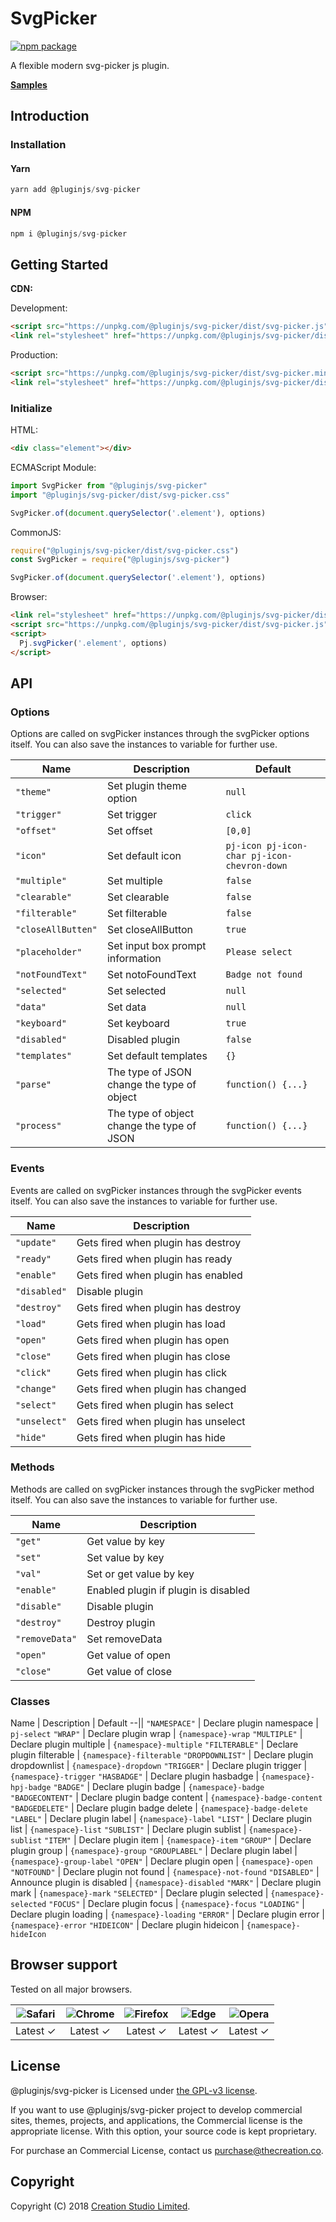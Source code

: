 # SvgPicker

[![npm package](https://img.shields.io/npm/v/@pluginjs/svg-picker.svg)](https://www.npmjs.com/package/@pluginjs/svg-picker)

A flexible modern svg-picker js plugin.

**[Samples](https://codesandbox.io/s/github/pluginjs/plugin.js/tree/master/modules/svg-picker/samples)**

## Introduction

### Installation

#### Yarn

```javascript
yarn add @pluginjs/svg-picker
```

#### NPM

```javascript
npm i @pluginjs/svg-picker
```

## Getting Started

**CDN:**

Development:

```html
<script src="https://unpkg.com/@pluginjs/svg-picker/dist/svg-picker.js"></script>
<link rel="stylesheet" href="https://unpkg.com/@pluginjs/svg-picker/dist/svg-picker.css">
```

Production:

```html
<script src="https://unpkg.com/@pluginjs/svg-picker/dist/svg-picker.min.js"></script>
<link rel="stylesheet" href="https://unpkg.com/@pluginjs/svg-picker/dist/svg-picker.min.css">
```

### Initialize

HTML:

```html
<div class="element"></div>
```

ECMAScript Module:

```javascript
import SvgPicker from "@pluginjs/svg-picker"
import "@pluginjs/svg-picker/dist/svg-picker.css"

SvgPicker.of(document.querySelector('.element'), options)
```

CommonJS:

```javascript
require("@pluginjs/svg-picker/dist/svg-picker.css")
const SvgPicker = require("@pluginjs/svg-picker")

SvgPicker.of(document.querySelector('.element'), options)
```

Browser:

```html
<link rel="stylesheet" href="https://unpkg.com/@pluginjs/svg-picker/dist/svg-picker.css">
<script src="https://unpkg.com/@pluginjs/svg-picker/dist/svg-picker.js"></script>
<script>
  Pj.svgPicker('.element', options)
</script>
```

## API

### Options

Options are called on svgPicker instances through the svgPicker options itself.
You can also save the instances to variable for further use.

Name | Description | Default
--|--|--
`"theme"` | Set plugin theme option | `null`
`"trigger"` | Set trigger | `click`
`"offset"` | Set offset | `[0,0]`
`"icon"` | Set default icon | `pj-icon pj-icon-char pj-icon-chevron-down`
`"multiple"` | Set multiple | `false`
`"clearable"` | Set clearable | `false`
`"filterable"` | Set filterable | `false`
`"closeAllButten"` | Set closeAllButton | `true`
`"placeholder"` | Set input box prompt information | `Please select`
`"notFoundText"` | Set notoFoundText | `Badge not found`
`"selected"` | Set selected | `null`
`"data"` | Set data | `null`
`"keyboard"` | Set keyboard | `true`
`"disabled"` | Disabled plugin | `false`
`"templates"` | Set default templates | `{}`
`"parse"` | The type of JSON change the type of object | `function() {...}`
`"process"` | The type of object change the type of JSON | `function() {...}`

### Events

Events are called on svgPicker instances through the svgPicker events itself.
You can also save the instances to variable for further use.

Name | Description
--|--
`"update"` | Gets fired when plugin has destroy
`"ready"` | Gets fired when plugin has ready
`"enable"` | Gets fired when plugin has enabled
`"disabled"` | Disable plugin
`"destroy"` | Gets fired when plugin has destroy
`"load"` | Gets fired when plugin has load
`"open"` | Gets fired when plugin has open
`"close"` | Gets fired when plugin has close
`"click"` | Gets fired when plugin has click
`"change"` | Gets fired when plugin has changed
`"select"` | Gets fired when plugin has select
`"unselect"` | Gets fired when plugin has unselect
`"hide"` | Gets fired when plugin has hide

### Methods

Methods are called on svgPicker instances through the svgPicker method itself.
You can also save the instances to variable for further use.

Name | Description
--|--
`"get"` | Get value by key
`"set"` | Set value by key
`"val"` | Set or get value by key
`"enable"` | Enabled plugin if plugin is disabled
`"disable"` | Disable plugin
`"destroy"` | Destroy plugin
`"removeData"` | Set removeData
`"open"` | Get value of open
`"close"` | Get value of close

### Classes

Name | Description | Default
--||
`"NAMESPACE"` | Declare plugin namespace | `pj-select`
`"WRAP"` | Declare plugin wrap | `{namespace}-wrap`
`"MULTIPLE"` | Declare plugin multiple | `{namespace}-multiple`
`"FILTERABLE"` | Declare plugin filterable | `{namespace}-filterable`
`"DROPDOWNLIST"` | Declare plugin dropdownlist | `{namespace}-dropdown`
`"TRIGGER"` | Declare plugin trigger | `{namespace}-trigger`
`"HASBADGE"` | Declare plugin hasbadge | `{namespace}-hpj-badge`
`"BADGE"` | Declare plugin badge | `{namespace}-badge`
`"BADGECONTENT"` | Declare plugin badge content | `{namespace}-badge-content`
`"BADGEDELETE"` | Declare plugin badge delete | `{namespace}-badge-delete`
`"LABEL"` | Declare plugin label | `{namespace}-label`
`"LIST"` | Declare plugin list | `{namespace}-list`
`"SUBLIST"` | Declare plugin sublist | `{namespace}-sublist`
`"ITEM"` | Declare plugin item | `{namespace}-item`
`"GROUP"` | Declare plugin group | `{namespace}-group`
`"GROUPLABEL"` | Declare plugin label | `{namespace}-group-label`
`"OPEN"` | Declare plugin open | `{namespace}-open`
`"NOTFOUND"` | Declare plugin not found | `{namespace}-not-found`
`"DISABLED"` | Announce plugin is disabled | `{namespace}-disabled`
`"MARK"` | Declare plugin mark | `{namespace}-mark`
`"SELECTED"` | Declare plugin selected | `{namespace}-selected`
`"FOCUS"` | Declare plugin focus | `{namespace}-focus`
`"LOADING"` | Declare plugin loading | `{namespace}-loading`
`"ERROR"` | Declare plugin error | `{namespace}-error`
`"HIDEICON"` | Declare plugin hideicon | `{namespace}-hideIcon`

## Browser support

Tested on all major browsers.

| <img src="https://raw.githubusercontent.com/alrra/browser-logos/master/src/safari/safari_32x32.png" alt="Safari"> | <img src="https://raw.githubusercontent.com/alrra/browser-logos/master/src/chrome/chrome_32x32.png" alt="Chrome"> | <img src="https://raw.githubusercontent.com/alrra/browser-logos/master/src/firefox/firefox_32x32.png" alt="Firefox"> | <img src="https://raw.githubusercontent.com/alrra/browser-logos/master/src/edge/edge_32x32.png" alt="Edge"> | <img src="https://raw.githubusercontent.com/alrra/browser-logos/master/src/opera/opera_32x32.png" alt="Opera"> |
|:--:|:--:|:--:|:--:|:--:|
| Latest ✓ | Latest ✓ | Latest ✓ | Latest ✓ | Latest ✓ |

## License

@pluginjs/svg-picker is Licensed under [the GPL-v3 license](LICENSE).

If you want to use @pluginjs/svg-picker project to develop commercial sites, themes, projects, and applications, the Commercial license is the appropriate license. With this option, your source code is kept proprietary.

For purchase an Commercial License, contact us purchase@thecreation.co.

## Copyright

Copyright (C) 2018 [Creation Studio Limited](creationstudio.com).